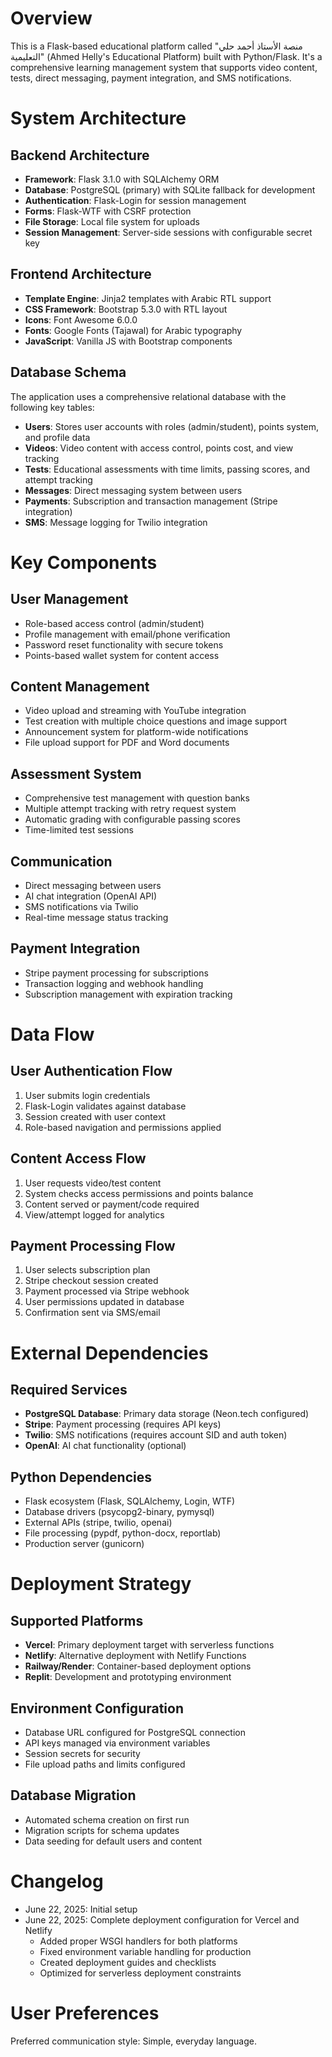 # Overview

This is a Flask-based educational platform called "منصة الأستاذ أحمد حلي التعليمية" (Ahmed Helly's Educational Platform) built with Python/Flask. It's a comprehensive learning management system that supports video content, tests, direct messaging, payment integration, and SMS notifications.

# System Architecture

## Backend Architecture
- **Framework**: Flask 3.1.0 with SQLAlchemy ORM
- **Database**: PostgreSQL (primary) with SQLite fallback for development
- **Authentication**: Flask-Login for session management
- **Forms**: Flask-WTF with CSRF protection
- **File Storage**: Local file system for uploads
- **Session Management**: Server-side sessions with configurable secret key

## Frontend Architecture
- **Template Engine**: Jinja2 templates with Arabic RTL support
- **CSS Framework**: Bootstrap 5.3.0 with RTL layout
- **Icons**: Font Awesome 6.0.0
- **Fonts**: Google Fonts (Tajawal) for Arabic typography
- **JavaScript**: Vanilla JS with Bootstrap components

## Database Schema
The application uses a comprehensive relational database with the following key tables:
- **Users**: Stores user accounts with roles (admin/student), points system, and profile data
- **Videos**: Video content with access control, points cost, and view tracking
- **Tests**: Educational assessments with time limits, passing scores, and attempt tracking
- **Messages**: Direct messaging system between users
- **Payments**: Subscription and transaction management (Stripe integration)
- **SMS**: Message logging for Twilio integration

# Key Components

## User Management
- Role-based access control (admin/student)
- Profile management with email/phone verification
- Password reset functionality with secure tokens
- Points-based wallet system for content access

## Content Management
- Video upload and streaming with YouTube integration
- Test creation with multiple choice questions and image support
- Announcement system for platform-wide notifications
- File upload support for PDF and Word documents

## Assessment System
- Comprehensive test management with question banks
- Multiple attempt tracking with retry request system
- Automatic grading with configurable passing scores
- Time-limited test sessions

## Communication
- Direct messaging between users
- AI chat integration (OpenAI API)
- SMS notifications via Twilio
- Real-time message status tracking

## Payment Integration
- Stripe payment processing for subscriptions
- Transaction logging and webhook handling
- Subscription management with expiration tracking

# Data Flow

## User Authentication Flow
1. User submits login credentials
2. Flask-Login validates against database
3. Session created with user context
4. Role-based navigation and permissions applied

## Content Access Flow
1. User requests video/test content
2. System checks access permissions and points balance
3. Content served or payment/code required
4. View/attempt logged for analytics

## Payment Processing Flow
1. User selects subscription plan
2. Stripe checkout session created
3. Payment processed via Stripe webhook
4. User permissions updated in database
5. Confirmation sent via SMS/email

# External Dependencies

## Required Services
- **PostgreSQL Database**: Primary data storage (Neon.tech configured)
- **Stripe**: Payment processing (requires API keys)
- **Twilio**: SMS notifications (requires account SID and auth token)
- **OpenAI**: AI chat functionality (optional)

## Python Dependencies
- Flask ecosystem (Flask, SQLAlchemy, Login, WTF)
- Database drivers (psycopg2-binary, pymysql)
- External APIs (stripe, twilio, openai)
- File processing (pypdf, python-docx, reportlab)
- Production server (gunicorn)

# Deployment Strategy

## Supported Platforms
- **Vercel**: Primary deployment target with serverless functions
- **Netlify**: Alternative deployment with Netlify Functions
- **Railway/Render**: Container-based deployment options
- **Replit**: Development and prototyping environment

## Environment Configuration
- Database URL configured for PostgreSQL connection
- API keys managed via environment variables
- Session secrets for security
- File upload paths and limits configured

## Database Migration
- Automated schema creation on first run
- Migration scripts for schema updates
- Data seeding for default users and content

# Changelog
- June 22, 2025: Initial setup
- June 22, 2025: Complete deployment configuration for Vercel and Netlify
  - Added proper WSGI handlers for both platforms
  - Fixed environment variable handling for production
  - Created deployment guides and checklists
  - Optimized for serverless deployment constraints

# User Preferences

Preferred communication style: Simple, everyday language.